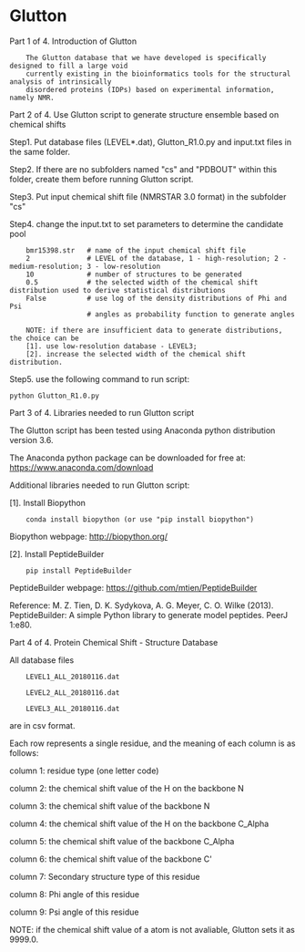 # Glutton
Part 1 of 4. Introduction of Glutton

        The Glutton database that we have developed is specifically designed to fill a large void
        currently existing in the bioinformatics tools for the structural analysis of intrinsically
        disordered proteins (IDPs) based on experimental information, namely NMR.

Part 2 of 4. Use Glutton script to generate structure ensemble based on chemical shifts

Step1. Put database files (LEVEL*.dat), Glutton_R1.0.py and input.txt files in the same folder.

Step2. If there are no subfolders named "cs" and "PDBOUT" within this folder, create them before running Glutton script.

Step3. Put input chemical shift file (NMRSTAR 3.0 format) in the subfolder "cs"

Step4. change the input.txt to set parameters to determine the candidate pool

        bmr15398.str   # name of the input chemical shift file 
        2              # LEVEL of the database, 1 - high-resolution; 2 - medium-resolution; 3 - low-resolution
        10             # number of structures to be generated
        0.5            # the selected width of the chemical shift distribution used to derive statistical distributions 
        False          # use log of the density distributions of Phi and Psi 
                       # angles as probability function to generate angles

        NOTE: if there are insufficient data to generate distributions, the choice can be 
        [1]. use low-resolution database - LEVEL3;            
        [2]. increase the selected width of the chemical shift distribution. 
 
Step5. use the following command to run script:

    python Glutton_R1.0.py
 
Part 3 of 4. Libraries needed to run Glutton script

The Glutton script has been tested using Anaconda python distribution version 3.6.

The Anaconda python package can be downloaded for free at: https://www.anaconda.com/download

Additional libraries needed to run Glutton script:

[1]. Install Biopython

        conda install biopython (or use "pip install biopython")
  
  Biopython webpage: http://biopython.org/
  
[2]. Install PeptideBuilder

        pip install PeptideBuilder

  PeptideBuilder webpage: https://github.com/mtien/PeptideBuilder
  
  Reference:
  M. Z. Tien, D. K. Sydykova, A. G. Meyer, C. O. Wilke (2013). PeptideBuilder:
  A simple Python library to generate model peptides. PeerJ 1:e80.

Part 4 of 4. Protein Chemical Shift - Structure Database 

All database files 

        LEVEL1_ALL_20180116.dat

        LEVEL2_ALL_20180116.dat

        LEVEL3_ALL_20180116.dat

are in csv format. 

Each row represents a single residue, and the meaning of each column is as follows:

column 1: residue type (one letter code)

column 2: the chemical shift value of the H on the backbone N

column 3: the chemical shift value of the backbone N

column 4: the chemical shift value of the H on the backbone C_Alpha

column 5: the chemical shift value of the backbone C_Alpha

column 6: the chemical shift value of the backbone C'

column 7: Secondary structure type of this residue

column 8: Phi angle of this residue

column 9: Psi angle of this residue

NOTE: if the chemical shift value of a atom is not avaliable, Glutton sets it as 9999.0. 
